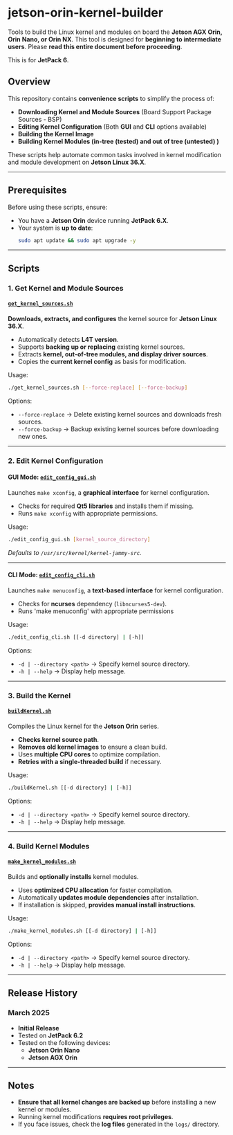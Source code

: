 # jetson-orin-kernel-builder
Tools to build the Linux kernel and modules on board the **Jetson AGX Orin, Orin Nano, or Orin NX**. This tool is designed for **beginning to intermediate users**. Please **read this entire document before proceeding**.

This is for **JetPack 6**.

## Overview
This repository contains **convenience scripts** to simplify the process of:
- **Downloading Kernel and Module Sources** (Board Support Package Sources - BSP)
- **Editing Kernel Configuration** (Both **GUI** and **CLI** options available)
- **Building the Kernel Image**
- **Building Kernel Modules (in-tree (tested) and out of tree (untested) )**

These scripts help automate common tasks involved in kernel modification and module development on **Jetson Linux 36.X**.

---

## Prerequisites
Before using these scripts, ensure:
- You have a **Jetson Orin** device running **JetPack 6.X**.
- Your system is **up to date**:
  ```bash
  sudo apt update && sudo apt upgrade -y
  ```

---

## Scripts

### **1. Get Kernel and Module Sources**
#### [`get_kernel_sources.sh`](scripts/get_kernel_sources.sh)
**Downloads, extracts, and configures** the kernel source for **Jetson Linux 36.X**.
- Automatically detects **L4T version**.
- Supports **backing up or replacing** existing kernel sources.
- Extracts **kernel, out-of-tree modules, and display driver sources**.
- Copies the **current kernel config** as basis for modification.

Usage:
```bash
./get_kernel_sources.sh [--force-replace] [--force-backup]
```
Options:
- `--force-replace` → Delete existing kernel sources and downloads fresh sources.
- `--force-backup` → Backup existing kernel sources before downloading new ones.

---

### **2. Edit Kernel Configuration**
#### GUI Mode: [`edit_config_gui.sh`](scripts/edit_config_gui.sh)
Launches `make xconfig`, a **graphical interface** for kernel configuration.
- Checks for required **Qt5 libraries** and installs them if missing.
- Runs `make xconfig` with appropriate permissions.

Usage:
```bash
./edit_config_gui.sh [kernel_source_directory]
```
_Defaults to `/usr/src/kernel/kernel-jammy-src`._

---

#### CLI Mode: [`edit_config_cli.sh`](scripts/edit_config_cli.sh)
Launches `make menuconfig`, a **text-based interface** for kernel configuration.
- Checks for **ncurses** dependency (`libncurses5-dev`).
- Runs 'make menuconfig' with appropriate permissions

Usage:
```bash
./edit_config_cli.sh [[-d directory] | [-h]]
```
Options:
- `-d | --directory <path>` → Specify kernel source directory.
- `-h | --help` → Display help message.

---

### **3. Build the Kernel**
#### [`buildKernel.sh`](scripts/buildKernel.sh)
Compiles the Linux kernel for the **Jetson Orin** series.
- **Checks kernel source path**.
- **Removes old kernel images** to ensure a clean build.
- Uses **multiple CPU cores** to optimize compilation.
- **Retries with a single-threaded build** if necessary.

Usage:
```bash
./buildKernel.sh [[-d directory] | [-h]]
```
Options:
- `-d | --directory <path>` → Specify kernel source directory.
- `-h | --help` → Display help message.

---

### **4. Build Kernel Modules**
#### [`make_kernel_modules.sh`](scripts/make_kernel_modules.sh)
Builds and **optionally installs** kernel modules.
- Uses **optimized CPU allocation** for faster compilation.
- Automatically **updates module dependencies** after installation.
- If installation is skipped, **provides manual install instructions**.

Usage:
```bash
./make_kernel_modules.sh [[-d directory] | [-h]]
```
Options:
- `-d | --directory <path>` → Specify kernel source directory.
- `-h | --help` → Display help message.

---

## Release History

### **March 2025**
- **Initial Release**
- Tested on **JetPack 6.2**
- Tested on the following devices:
  - **Jetson Orin Nano**
  - **Jetson AGX Orin**

---

## Notes
- **Ensure that all kernel changes are backed up** before installing a new kernel or modules.
- Running kernel modifications **requires root privileges**.
- If you face issues, check the **log files** generated in the `logs/` directory.


